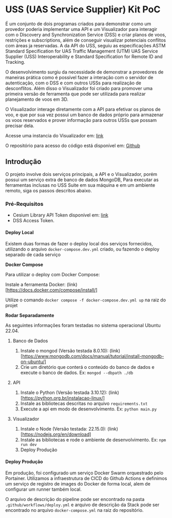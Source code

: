 # USS (UAS Service Supplier) Kit PoC

É um conjunto de dois programas criados para demonstrar como um provedor poderia implementar uma API e um Visualizador para interagir com o Discovery and Synchronization Service (DSS) e criar planos de voos, restrições e subscriptions, além de conseguir visualizar potenciais conflitos com áreas ja reservadas. A da API do USS, seguiu as especificações ASTM Standard Specification for UAS Traffic Management (UTM) UAS Service Supplier (USS) Interoperability e Standard Specification for Remote ID and Tracking. 

O desenvolvimento surgiu da necessidade de demonstrar a provedores de maneiras prática como é possível fazer a interação com o servidor de autenticação, com o DSS e com outros USSs para realização de desconflitos. Além disso o Visualizador foi criado para promover uma primeira versão de ferramenta que pode ser utilizada para realizar planejamento de voos em 3D.

O Visualizador interage diretamente com a API para efetivar os planos de voo, e que por sua vez possui um banco de dados próprio para armazenar os voos reservados e prover informação para outros USSs que possam precisar dela.

Acesse uma instancia do Visualizador em: [link](http://34.9.130.218/)
 
O repositório para acesso do código está disponível em: [Github](https://github.com/dp-icea/uss-kit-poc)

## Introdução

O projeto involve dois serviços principais, a API e o Visualizador, porém possui um serviço extra de banco de dados MongoDB, Para executar as ferramentas inclusas no USS Suite em sua máquina e em um ambiente remoto, siga os passos descritos abaixo.

### Pré-Requisitos
- Cesium Library API Token disponível em: [link](https://cesium.com/learn/ion/cesium-ion-access-tokens/)
- DSS Access Token.

#### Deploy Local
Existem duas formas de fazer o deploy local dos serviços fornecidos, utilizando o arquivo `docker-compose.dev.yml` criado, ou fazendo o deploy separado de cada serviço

**Docker Compose**

Para utilizar o deploy com Docker Compose:

Instale a ferramenta Docker: (link)[https://docs.docker.com/compose/install/] 

Utilize o comando `docker compose -f docker-compose.dev.yml up` na raiz do projet

**Rodar Separadamente**

As seguintes informações foram testadas no sistema operacional Ubuntu 22.04.

1. Banco de Dados
    1. Instale o mongod (Versão testada 8.0.10): (link)[https://www.mongodb.com/docs/manual/tutorial/install-mongodb-on-ubuntu/] 
    2. Crie um diretório que conterá o conteúdo do banco de dados e execute o banco de dados. Ex: `mongod --dbpath ./db`

2. API
    1. Instale o Python (Versão testada 3.10.12): (link)[https://python.org.br/instalacao-linux/] 
    2. Instale as bibliotecas descritas no arquivo `requirements.txt`
    3. Execute a api em modo de desenvolvimento. Ex: `python main.py`

3. Visualizador
    1. Instale o Node (Versão testada: 22.15.0): (link)[https://nodejs.org/en/download] 
    2. Instale as bibliotecas e rode o ambiente de desenvolvimento. Ex: `npm run dev`
    3. Deploy Produção

#### Deploy Produção

Em produção, foi configurado um serviço Docker Swarm orquestrado pelo Portainer. Utilizamos a infraestrutura de CICD do Github Actions e definimos um serviço de registro de images do Docker de forma local, alem de configurar um runner também local.

O arquivo de descrição do pipeline pode ser encontrado na pasta `.github/workflows/deploy.yml` e arquivo de descrição da Stack pode ser encontrado no arquivo `docker-compose.yml` na raiz do repositório.
